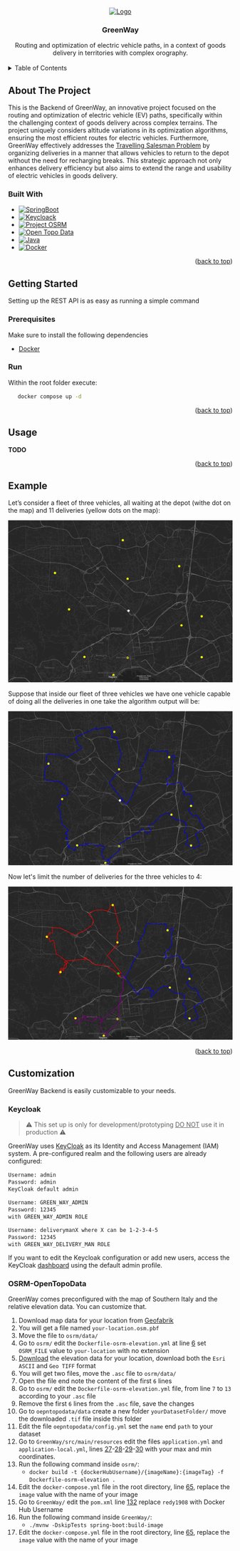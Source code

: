 <a name="readme-top"></a>

<!-- PROJECT LOGO -->
<br />
<div style="text-align: center">
  <a href="https://github.com/Redy1908/GreenWay-Backend">
    <img src="images/logo.png" alt="Logo" width="80" height="80">
  </a>

  <h3 align="center">GreenWay</h3>
    
  <div style="text-align: center">
    Routing and optimization of electric vehicle paths, in a context of goods delivery in territories with complex orography.
  </div>
</div>

<br>

<details>
  <summary>Table of Contents</summary>
  <ol>
    <li>
      <a href="#about-the-project">About The Project</a>
      <ul>
        <li><a href="#built-with">Built With</a></li>
      </ul>
    </li>
    <li>
      <a href="#getting-started">Getting Started</a>
      <ul>
        <li><a href="#prerequisites">Prerequisites</a></li>
        <li><a href="#run">Run</a></li>
      </ul>
    </li>
    <li><a href="#usage">Usage</a></li>
    <li><a href="#example">Example</a></li>
    <li>
     <a href="#customization">Customization</a>
      <ul>
        <li><a href="#keycloak">Keycloak</a></li>
        <li><a href="#OSRM-OpenTopoData">OSMR and Open Topo Data</a></li>
      </ul>
    </li>
  </ol>
</details>

<!-- ABOUT THE PROJECT -->
## About The Project

This is the Backend of GreenWay, an innovative project focused on the routing and optimization of electric vehicle (EV) paths, specifically within the challenging context of goods delivery across complex terrains.
The project uniquely considers altitude variations in its optimization algorithms, ensuring the most efficient routes for electric vehicles. Furthermore, GreenWay effectively addresses the
[Travelling Salesman Problem](https://en.wikipedia.org/wiki/Travelling_salesman_problem) by organizing deliveries in a manner that allows vehicles to return to the depot without the need for
recharging breaks. This strategic approach not only enhances delivery efficiency but also aims to extend the range and usability of electric vehicles in goods delivery.

### Built With

* [![SpringBoot][SpringBoot]][SpringBoot-url]
* [![Keycloack][Keycloack]][Keycloack-url]
* [![Project OSRM][ProjectOSRM]][ProjectOSRM-url]
* [![Open Topo Data][OpenTopoData]][OpenTopoData-url]
* [![Java][Java]][Java-url]
* [![Docker][Docker]][Docker-url]

<p style="text-align: right">(<a href="#readme-top">back to top</a>)</p>

<!-- GETTING STARTED -->
## Getting Started

Setting up the REST API is as easy as running a simple command

### Prerequisites

Make sure to install the following dependencies

* [Docker](https://docs.docker.com/desktop/)

### Run

Within the root folder execute:

```cmd
   docker compose up -d
```

<p style="text-align: right">(<a href="#readme-top">back to top</a>)</p>


<!-- USAGE EXAMPLES -->
## Usage

**TODO**

<p style="text-align: right">(<a href="#readme-top">back to top</a>)</p>

## Example

Let’s consider a fleet of three vehicles, all waiting at the depot (withe dot on the map) and 11 deliveries
(yellow dots on the map):

<img src="images/map.png" alt="map">

Suppose that inside our fleet of three vehicles we have one vehicle capable of doing all the deliveries in one take
the algorithm output will be:

<img src="images/map1.png" alt="map1">

Now let's limit the number of deliveries for the three vehicles to 4:

<img src="images/map3.png" alt="map2">

<p style="text-align: right">(<a href="#readme-top">back to top</a>)</p>

<!-- Customization -->
## Customization

GreenWay Backend is easily customizable to your needs.

### Keycloak

> :warning: This set up is only for development/prototyping <u>DO NOT</u> use it in production :warning:

GreenWay uses [KeyCloak](https://www.keycloak.org/) as its Identity and Access Management (IAM) system.
A pre-configured realm and the following users are already configured:

```
Username: admin
Password: admin
KeyCloak default admin
```
```
Username: GREEN_WAY_ADMIN
Password: 12345
with GREEN_WAY_ADMIN ROLE
```
```
Username: deliverymanX where X can be 1-2-3-4-5
Password: 12345
with GREEN_WAY_DELIVERY_MAN ROLE
```

If you want to edit the Keycloak configuration or add new users, access the
KeyCloak [dashboard](http://localhost:8090/) using the default admin profile.

### OSRM-OpenTopoData

GreenWay comes preconfigured with the map of Southern Italy and the relative elevation data. You can customize that.

1. Download map data for your location from [Geofabrik](https://www.geofabrik.de/)
2. You will get a file named `your-location.osm.pbf`
3. Move the file to `osrm/data/`
4. Go to `osrm/` edit the `Dockerfile-osrm-elevation.yml` at line [6][Github-url-1] set `OSRM_FILE` value to `your-location` with no extension
5. [Download](https://srtm.csi.cgiar.org/srtmdata/) the elevation data for your location, download both the `Esri ASCII` and `Geo TIFF` format
6. You will get two files, move the `.asc` file to `osrm/data/`
7. Open the file end note the content of the first `6` lines
8. Go to `osrm/` edit the `Dockerfile-osrm-elevation.yml` file, from line `7` to `13` according to your `.asc` file
9. Remove the first `6` lines from the  `.asc` file, save the changes
10. Go to `oepntopodata/data` create a new folder `yourDatasetFolder/` move the downloaded `.tif` file inside this folder
11. Edit the file `oepntopodata/config.yml` set the `name` end `path` to your dataset
12. Go to `GreenWay/src/main/resources` edit the files `application.yml` and `application-local.yml`, lines [27][Github-url-2]-[28][Github-url-3]-[29][Github-url-4]-[30][Github-url-5] with
    your max and min coordinates.
13. Run the following command inside `osrm/`:
    - `docker build -t {dockerHubUsername}/{imageName}:{imageTag} -f Dockerfile-osrm-elevation .`
14. Edit the ```docker-compose.yml``` file in the root directory, line [65][Github-url-6], replace the `image` value with the name of your image
15. Go to `GreenWay/` edit the `pom.xml` line [132][Github-url-7] replace `redy1908` with Docker Hub Username
16. Run the following command inside `GreenWay/`:
    - `./mvnw -DskipTests spring-boot:build-image `
17. Edit the ```docker-compose.yml``` file in the root directory, line [65][Github-url-6], replace the `image` value with the name of your image

[SpringBoot]: https://img.shields.io/badge/SpringBoot-6DB33F?logo=Spring&logoColor=white
[SpringBoot-url]: https://spring.io/projects/spring-boot
[ProjectOSRM]: https://img.shields.io/badge/Project_OSRM_with_OpenStreetMap-white?logo=openstreetmap&logoColor=6DB33F
[ProjectOSRM-url]: https://project-osrm.org/
[Docker]: https://img.shields.io/badge/Dokcer-2496ED?style=flat-square&logo=docker&logoColor=white
[Docker-url]: https://project-osrm.org/
[Java]:https://img.shields.io/badge/Java-ED8B00?logo=openjdk&logoColor=white
[Java-url]:https://www.oracle.com/it/java/technologies/downloads/
[Keycloack]:https://img.shields.io/badge/Keycloak-white?logo=keycloak&logoColor=4D4D4D
[Keycloack-url]: https://www.keycloak.org/
[OpenTopoData]: https://img.shields.io/badge/Open_Topo_Data-blue
[OpenTopoData-url]: https://www.opentopodata.org/

[Github-url-1]: https://github.com/Redy1908/GreenWay-Backend/blob/a669dbe472d8ff0ce111a6f76280de9bd6a24f0e/osrm/Dockerfile-osrm-elevation#L6
[Github-url-2]: https://github.com/Redy1908/GreenWay-Backend/blob/a669dbe472d8ff0ce111a6f76280de9bd6a24f0e/GreenWay/src/main/resources/application.yml#L27
[Github-url-3]: https://github.com/Redy1908/GreenWay-Backend/blob/a669dbe472d8ff0ce111a6f76280de9bd6a24f0e/GreenWay/src/main/resources/application.yml#L28
[Github-url-4]: https://github.com/Redy1908/GreenWay-Backend/blob/a669dbe472d8ff0ce111a6f76280de9bd6a24f0e/GreenWay/src/main/resources/application.yml#L29
[Github-url-5]: https://github.com/Redy1908/GreenWay-Backend/blob/a669dbe472d8ff0ce111a6f76280de9bd6a24f0e/GreenWay/src/main/resources/application.yml#L30
[Github-url-6]: https://github.com/Redy1908/GreenWay-Backend/blob/a669dbe472d8ff0ce111a6f76280de9bd6a24f0e/docker-compose.yml#L65
[Github-url-7]: https://github.com/Redy1908/GreenWay-Backend/blob/a669dbe472d8ff0ce111a6f76280de9bd6a24f0e/GreenWay/pom.xml#L132C1-L132C26